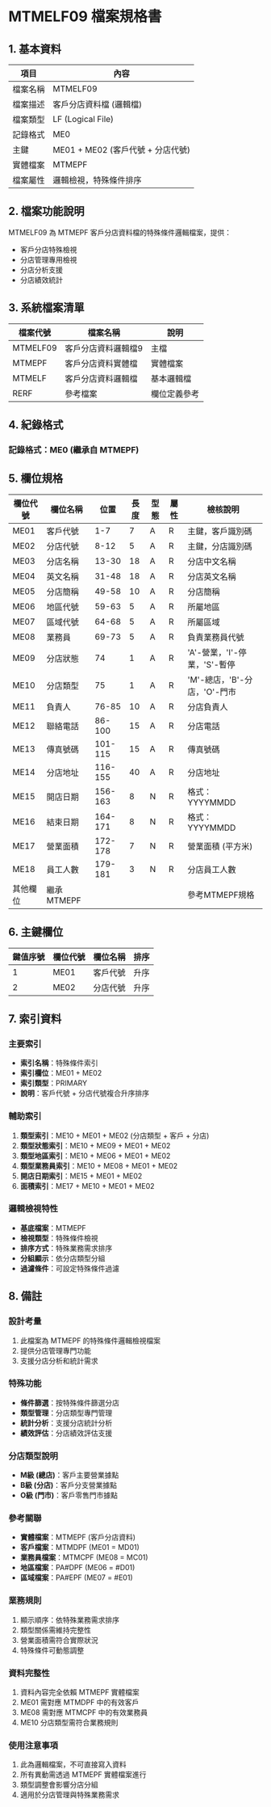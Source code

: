 # MTMELF09 檔案規格書

## 1. 基本資料

| 項目 | 內容 |
|------|------|
| 檔案名稱 | MTMELF09 |
| 檔案描述 | 客戶分店資料檔 (邏輯檔) |
| 檔案類型 | LF (Logical File) |
| 記錄格式 | ME0 |
| 主鍵 | ME01 + ME02 (客戶代號 + 分店代號) |
| 實體檔案 | MTMEPF |
| 檔案屬性 | 邏輯檢視，特殊條件排序 |

## 2. 檔案功能說明

MTMELF09 為 MTMEPF 客戶分店資料檔的特殊條件邏輯檔案，提供：
- 客戶分店特殊檢視
- 分店管理專用檢視
- 分店分析支援
- 分店績效統計

## 3. 系統檔案清單

| 檔案代號 | 檔案名稱 | 說明 |
|----------|----------|------|
| MTMELF09 | 客戶分店資料邏輯檔9 | 主檔 |
| MTMEPF | 客戶分店資料實體檔 | 實體檔案 |
| MTMELF | 客戶分店資料邏輯檔 | 基本邏輯檔 |
| RERF | 參考檔案 | 欄位定義參考 |

## 4. 紀錄格式

### 記錄格式：ME0 (繼承自 MTMEPF)

## 5. 欄位規格

| 欄位代號 | 欄位名稱 | 位置 | 長度 | 型態 | 屬性 | 檢核說明 |
|----------|----------|------|------|------|------|----------|
| ME01 | 客戶代號 | 1-7 | 7 | A | R | 主鍵，客戶識別碼 |
| ME02 | 分店代號 | 8-12 | 5 | A | R | 主鍵，分店識別碼 |
| ME03 | 分店名稱 | 13-30 | 18 | A | R | 分店中文名稱 |
| ME04 | 英文名稱 | 31-48 | 18 | A | R | 分店英文名稱 |
| ME05 | 分店簡稱 | 49-58 | 10 | A | R | 分店簡稱 |
| ME06 | 地區代號 | 59-63 | 5 | A | R | 所屬地區 |
| ME07 | 區域代號 | 64-68 | 5 | A | R | 所屬區域 |
| ME08 | 業務員 | 69-73 | 5 | A | R | 負責業務員代號 |
| ME09 | 分店狀態 | 74 | 1 | A | R | 'A'-營業，'I'-停業，'S'-暫停 |
| ME10 | 分店類型 | 75 | 1 | A | R | 'M'-總店，'B'-分店，'O'-門市 |
| ME11 | 負責人 | 76-85 | 10 | A | R | 分店負責人 |
| ME12 | 聯絡電話 | 86-100 | 15 | A | R | 分店電話 |
| ME13 | 傳真號碼 | 101-115 | 15 | A | R | 傳真號碼 |
| ME14 | 分店地址 | 116-155 | 40 | A | R | 分店地址 |
| ME15 | 開店日期 | 156-163 | 8 | N | R | 格式：YYYYMMDD |
| ME16 | 結束日期 | 164-171 | 8 | N | R | 格式：YYYYMMDD |
| ME17 | 營業面積 | 172-178 | 7 | N | R | 營業面積 (平方米) |
| ME18 | 員工人數 | 179-181 | 3 | N | R | 分店員工人數 |
| 其他欄位 | 繼承MTMEPF | | | | | 參考MTMEPF規格 |

## 6. 主鍵欄位

| 鍵值序號 | 欄位代號 | 欄位名稱 | 排序 |
|----------|----------|----------|------|
| 1 | ME01 | 客戶代號 | 升序 |
| 2 | ME02 | 分店代號 | 升序 |

## 7. 索引資料

### 主要索引
- **索引名稱**：特殊條件索引
- **索引欄位**：ME01 + ME02
- **索引類型**：PRIMARY
- **說明**：客戶代號 + 分店代號複合升序排序

### 輔助索引
1. **類型索引**：ME10 + ME01 + ME02 (分店類型 + 客戶 + 分店)
2. **類型狀態索引**：ME10 + ME09 + ME01 + ME02
3. **類型地區索引**：ME10 + ME06 + ME01 + ME02
4. **類型業務員索引**：ME10 + ME08 + ME01 + ME02
5. **開店日期索引**：ME15 + ME01 + ME02
6. **面積索引**：ME17 + ME10 + ME01 + ME02

### 邏輯檢視特性
- **基底檔案**：MTMEPF
- **檢視類型**：特殊條件檢視
- **排序方式**：特殊業務需求排序
- **分組顯示**：依分店類型分組
- **過濾條件**：可設定特殊條件過濾

## 8. 備註

### 設計考量
1. 此檔案為 MTMEPF 的特殊條件邏輯檢視檔案
2. 提供分店管理專門功能
3. 支援分店分析和統計需求

### 特殊功能
- **條件篩選**：按特殊條件篩選分店
- **類型管理**：分店類型專門管理
- **統計分析**：支援分店統計分析
- **績效評估**：分店績效評估支援

### 分店類型說明
- **M級 (總店)**：客戶主要營業據點
- **B級 (分店)**：客戶分支營業據點
- **O級 (門市)**：客戶零售門市據點

### 參考關聯
- **實體檔案**：MTMEPF (客戶分店資料)
- **客戶檔案**：MTMDPF (ME01 = MD01)
- **業務員檔案**：MTMCPF (ME08 = MC01)
- **地區檔案**：PA#DPF (ME06 = #D01)
- **區域檔案**：PA#EPF (ME07 = #E01)

### 業務規則
1. 顯示順序：依特殊業務需求排序
2. 類型關係需維持完整性
3. 營業面積需符合實際狀況
4. 特殊條件可動態調整

### 資料完整性
1. 資料內容完全依賴 MTMEPF 實體檔案
2. ME01 需對應 MTMDPF 中的有效客戶
3. ME08 需對應 MTMCPF 中的有效業務員
4. ME10 分店類型需符合業務規則

### 使用注意事項
1. 此為邏輯檔案，不可直接寫入資料
2. 所有異動需透過 MTMEPF 實體檔案進行
3. 類型調整會影響分店分組
4. 適用於分店管理與特殊業務需求 